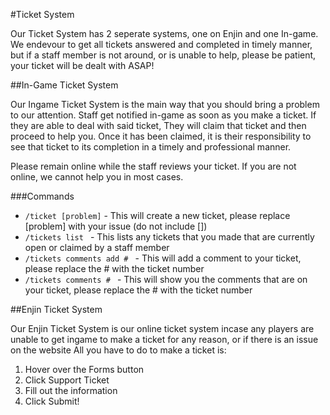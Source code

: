 #Ticket System

Our Ticket System has 2 seperate systems, one on Enjin and one In-game.
We endevour to get all tickets answered and completed in timely manner, but if a staff member is not around, or is unable to help, please be patient, your ticket will be dealt with ASAP!

##In-Game Ticket System

Our Ingame Ticket System is the main way that you should bring a problem to our attention. 
Staff get notified in-game as soon as you make a ticket. If they are able to deal with said ticket, 
They will claim that ticket and then proceed to help you. Once it has been claimed, it is their
responsibility to see that ticket to its completion in a timely and professional manner.

Please remain online while the staff reviews your ticket. If you are not online, we cannot help you in most cases.

###Commands

* ``/ticket [problem]`` - This will create a new ticket, please replace [problem] with your issue (do not include [])
* ``/tickets list `` - This lists any tickets that you made that are currently open or claimed by a staff member
* ``/tickets comments add # `` - This will add a comment to your ticket, please replace the # with the ticket number
* ``/tickets comments # `` - This will show you the comments that are on your ticket, please replace the # with the ticket number

##Enjin Ticket System

Our Enjin Ticket System is our online ticket system incase any players are unable to get ingame to make a ticket for any reason, or if there is an issue on the website
All you have to do to make a ticket is:
1. Hover over the Forms button
2. Click Support Ticket
3. Fill out the information
4. Click Submit!
